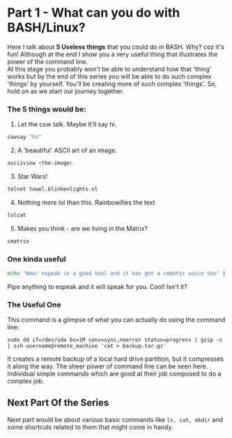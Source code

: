 # Part 1 - What can you do with BASH/Linux?

Here I talk about **5 Useless things** that you could do in BASH. Why? coz it's fun! Although at the end I show you a very useful thing that illustrates the power of the command line.  
At this stage you probably won't be able to understand how that 'thing' works but by the end of this series you will be able to do such complex 'things' by yourself. You'll be creating more of such complex 'things'. So, hold on as we start our journey together.

### The 5 things would be:
1. Let the cow talk. Maybe it'll say hi.
~~~bash
cowsay "hi"
~~~
2. A 'beautiful' ASCII art of an image.
~~~bash
asciiview <the-image>
~~~
3. Star Wars! 
~~~bash
telnet towel.blinkenlights.nl
~~~ 
4. Nothing more lol than this. Rainbowifies the text 
~~~bash
lolcat
~~~
5. Makes you think - are we living in the Matrix?
~~~bash
cmatrix
~~~

### One kinda useful 
~~~bash
echo "Wow! espeak is a good tool and it has got a robotic voice too" | espeak
~~~ 
Pipe anything to espeak and it will speak for you. Cool! Isn't it?

### The Useful One
This command is a glimpse of what you can actually do using the command line:

~~~
sudo dd if=/dev/sda bs=1M conv=sync,noerror status=progress | gzip -c | ssh username@remote_machine 'cat > backup.tar.gz'
~~~
It creates a remote backup of a local hard drive partition, but it compresses it along the way. The sheer power of command line can be seen here. Individual simple commands which are good at their job composed to do a complex job.

## Next Part Of the Series
Next part would be about various basic commands like ``ls, cat, mkdir`` and some shortcuts related to them that might come in handy.




